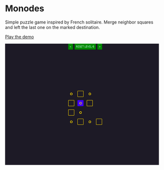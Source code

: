 # Monodes

Simple puzzle game inspired by French solitaire. Merge neighbor squares and left the last one on the marked destination.

[Play the demo](https://valentatomas.github.io/monodes "Level \"8\" is hard as hell...")

![Screenshot](screenshots/screenshot1.png)

